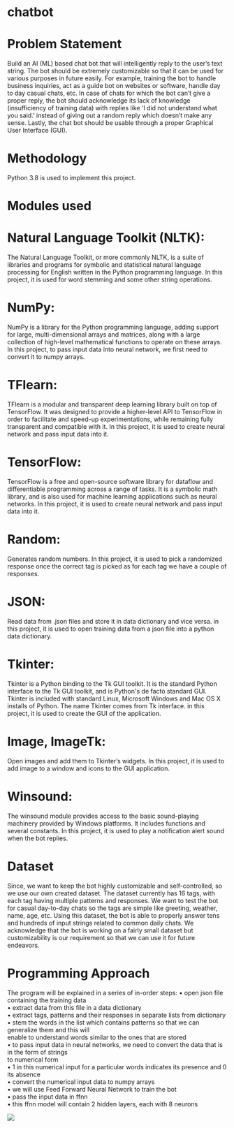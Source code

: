 # chatbot

# Problem Statement
Build an AI (ML) based chat bot that will intelligently reply to the user’s text string. The bot should be 
extremely customizable so that it can be used for various purposes in future easily. For example, training 
the bot to handle business inquiries, act as a guide bot on websites or software, handle day to day 
casual chats, etc. 
In case of chats for which the bot can’t give a proper reply, the bot should acknowledge its lack of 
knowledge (insufficiency of training data) with replies like ‘I did not understand what you said.’ instead 
of giving out a random reply which doesn’t make any sense.
Lastly, the chat bot should be usable through a proper Graphical User Interface (GUI).

# Methodology
Python 3.8 is used to implement this project.

# Modules used

# Natural Language Toolkit (NLTK):
The Natural Language Toolkit, or more commonly NLTK, is a suite of libraries and programs for symbolic 
and statistical natural language processing for English written in the Python programming language.
In this project, it is used for word stemming and some other string operations.

# NumPy:
NumPy is a library for the Python programming language, adding support for large, multi-dimensional 
arrays and matrices, along with a large collection of high-level mathematical functions to operate on 
these arrays.
In this project, to pass input data into neural network, we first need to convert it to numpy arrays.

# TFlearn:
TFlearn is a modular and transparent deep learning library built on top of TensorFlow. It was designed to 
provide a higher-level API to TensorFlow in order to facilitate and speed-up experimentations, while 
remaining fully transparent and compatible with it.
In this project, it is used to create neural network and pass input data into it.

# TensorFlow:
TensorFlow is a free and open-source software library for dataflow and differentiable programming 
across a range of tasks. It is a symbolic math library, and is also used for machine learning applications 
such as neural networks.
In this project, it is used to create neural network and pass input data into it.

# Random:
Generates random numbers.
In this project, it is used to pick a randomized response once the correct tag is picked as for each tag we 
have a couple of responses.

# JSON:
Read data from .json files and store it in data dictionary and vice versa.
in this project, it is used to open training data from a json file into a python data dictionary.

# Tkinter:
Tkinter is a Python binding to the Tk GUI toolkit. It is the standard Python interface to the Tk GUI toolkit, 
and is Python's de facto standard GUI. Tkinter is included with standard Linux, Microsoft Windows and 
Mac OS X installs of Python. The name Tkinter comes from Tk interface.
in this project, it is used to create the GUI of the application.

# Image, ImageTk:
Open images and add them to Tkinter’s widgets.
In this project, it is used to add image to a window and icons to the GUI application.

# Winsound:
The winsound module provides access to the basic sound-playing machinery provided by Windows 
platforms. It includes functions and several constants. 
In this project, it is used to play a notification alert sound when the bot replies.

# Dataset
Since, we want to keep the bot highly customizable and self-controlled, so we use our own created 
dataset. The dataset currently has 16 tags, with each tag having multiple patterns and responses. We 
want to test the bot for casual day-to-day chats so the tags are simple like greeting, weather, name, age, 
etc. Using this dataset, the bot is able to properly answer tens and hundreds of input strings related to 
common daily chats. We acknowledge that the bot is working on a fairly small dataset but 
customizability is our requirement so that we can use it for future endeavors.

# Programming Approach
The program will be explained in a series of in-order steps:
• open json file containing the training data  
• extract data from this file in a data dictionary  
• extract tags, patterns and their responses in separate lists from dictionary  
• stem the words in the list which contains patterns so that we can generalize them and this will   
enable to understand words similar to the ones that are stored  
• to pass input data in neural networks, we need to convert the data that is in the form of strings   
to numerical form  
• 1 in this numerical input for a particular words indicates its presence and 0 its absence  
• convert the numerical input data to numpy arrays  
• we will use Feed Forward Neural Network to train the bot  
• pass the input data in ffnn  
• this ffnn model will contain 2 hidden layers, each with 8 neurons  

<image src="/resources/nn.png">


